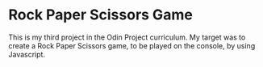 # Rock Paper Scissors Game
This is my third project in the Odin Project curriculum.
My target was to create a Rock Paper Scissors game, to be played on the console, by using Javascript.
